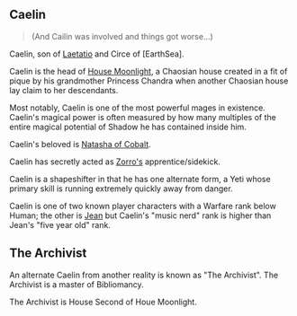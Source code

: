 ## Caelin
> (And Cailin was involved and things got worse...)

Caelin, son of [Laetatio](LaetatioOfRandom) and Circe of [EarthSea].

Caelin is the head of [House Moonlight](HouseMoonlight), a Chaosian house created in
a fit of pique by his grandmother Princess Chandra when another
Chaosian house lay claim to her descendants.

Most notably, Caelin is one of the most powerful mages in existence.
Caelin's magical power is often measured by how many multiples of
the entire magical potential of Shadow he has contained inside him.

Caelin's beloved is [Natasha of Cobalt](CobalteanRoyalFamily#natasha).

Caelin has secretly acted as [Zorro's](ZorroOfAssassins) apprentice/sidekick.

Caelin is a shapeshifter in that he has one alternate form, a Yeti
whose primary skill is running extremely quickly away from danger.

Caelin is one of two known player characters with a Warfare rank
below Human; the other is [Jean](JeanOfFlorimel) but Caelin's "music nerd"
rank is higher than Jean's "five year old" rank.

## The Archivist

An alternate Caelin from another reality is known as "The Archivist".
The Archivist is a master of Bibliomancy.

The Archivist is House Second of Houe Moonlight.
